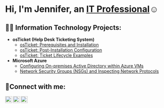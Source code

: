 <h1>Hi, I'm Jennifer, an <a href="https://linkedin.com/in/Jennifer">IT Professional</a>☺</h1>

<h2>👨‍💻 Information Technology Projects:</h2>

- <b>osTicket (Help Desk Ticketing System)</b>
  - [osTicket: Prerequisites and Installation](https://github.com/jmonic/osticket-prereqs)
  - [osTicket: Post-Installation Configuration](https://github.com/jmonic/post-install-config)
  - [osTicket: Ticket Lifecycle Examples](https://github.com/jmonic/ticket-lifecycle)
- <b>Microsoft Azure</b>
  - [Configuring On-premises Active Directory within Azure VMs](https://github.com/jmonic/configure-ad)
  - [Network Security Groups (NSGs) and Inspecting Network Protocols](https://github.com/jmonic/azure-network-protocols)

<h2>🤳Connect with me:</h2>

[<img align="left" alt="Josh | Twitter" width="22px" src="https://cdn.jsdelivr.net/npm/simple-icons@v3/icons/twitter.svg" />][twitter]
[<img align="left" alt="Josh | LinkedIn" width="22px" src="https://cdn.jsdelivr.net/npm/simple-icons@v3/icons/linkedin.svg" />][linkedin]
[<img align="left" alt="Josh | Instagram" width="22px" src="https://cdn.jsdelivr.net/npm/simple-icons@v3/icons/instagram.svg" />][instagram]

[twitter]: https://twitter.com/Josh
[instagram]: https://www.instagram.com/Josh
[linkedin]: https://linkedin.com/in/Josh

